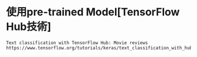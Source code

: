 # 使用pre-trained Model[TensorFlow Hub技術]
```
Text classification with TensorFlow Hub: Movie reviews
https://www.tensorflow.org/tutorials/keras/text_classification_with_hub
```
```

```
